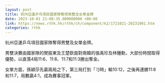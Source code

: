 ```yaml
---
layout: post
title: 杭州亞運乒乓項目國家隊奪得男雙及女單金牌
date: 2023-10-01 21:08:35.000000000 +08:00
link: https://news.rthk.hk/rthk/ch/component/k2/1721021-20231001.htm
categories: rthk
---
```


杭州亞運乒乓項目國家隊奪得男雙及女單金牌。

男雙決賽由國家隊的樊振東及王楚欽面對南韓的張禹珍及林鍾勳，大部份時間取得優勢，以直落4局11:6、11:8、11:7和11:3勝出奪金。

女單方面，孫穎莎先贏兩局之下，第三局打到「刁時」輸10:12，之後再連勝11:8和11:7，局數贏4:1，成為賽事冠軍。
